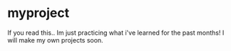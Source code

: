 # myproject
If you read this..
Im just practicing what i've learned for the past months!
I will make my own projects soon.
